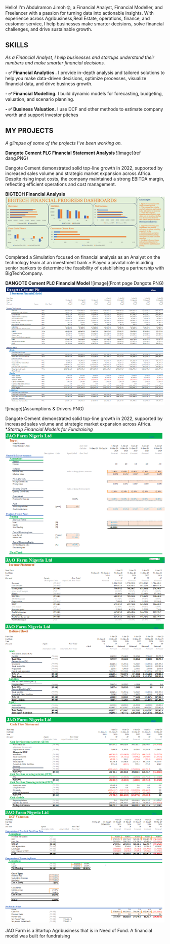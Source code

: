 Hello! I'm Abdulramon Jimoh 🤓, a Financial Analyst, Financial Modeller, and Freelancer with a passion for turning data into actionable insights. With experience across Agribusiness,Real Estate, operations, finance, and customer service,  I help businesses make smarter decisions, solve financial challenges, and drive sustainable growth.
<!--Mention your top/relevant skills here - core and soft skills-->
## SKILLS

*As a Financial Analyst, I help businesses and startups understand their numbers and make smarter financial decisions.*

**- ✅ Financial Analytics .**
I provide in-depth analysis and tailored solutions to help you make data-driven decisions, optimize processes, visualize financial data, and drive business growth. 

**- ✅ Financial Modelling.**
I build dynamic models for forecasting, budgeting, valuation, and scenario planning.

**- ✅ Business Valuation.**
I use DCF and other methods to estimate company worth and support investor pitches

<!--Section 2: List 3-4 key projects-->
## MY PROJECTS 
*A glimpse of some of the projects I've been working on.*

**Dangote Cement PLC Financial Statement Analysis**
 ![image](ref dang.PNG)
 
 Dangote Cement demonstrated solid top-line growth in 2022, supported by increased sales volume and strategic market expansion across Africa. Despite rising input costs, the company maintained a strong EBITDA margin, reflecting efficient operations and cost management.
 
 **BIGTECH Financial Analysis**
 ![image](Quarterly.PNG)

  Completed a Simulation focused on financial analysis as an Analyst on the technology team at an investment bank.•	Played a pivotal role in aiding senior bankers to determine the feasibility of establishing a partnership with BigTechCompany.
 
 **DANGOTE Cement PLC Financial Model**
 ![image](Front page Dangote.PNG)
 ![image](finance.PNG)
 ![image](Assumptions & Drivers.PNG)

Dangote Cement demonstrated solid top-line growth in 2022, supported by increased sales volume and strategic market expansion across Africa.
**Startup Financial Models for Fundraising*
![image](jao1.PNG)
![image](jao2.PNG)
![image](jao3.PNG)
![image](jao4.PNG)
![image](jao5.PNG)

JAO Farm is a Startup Agribusiness  that is in Need of Fund. A financial model was built for fundraising

